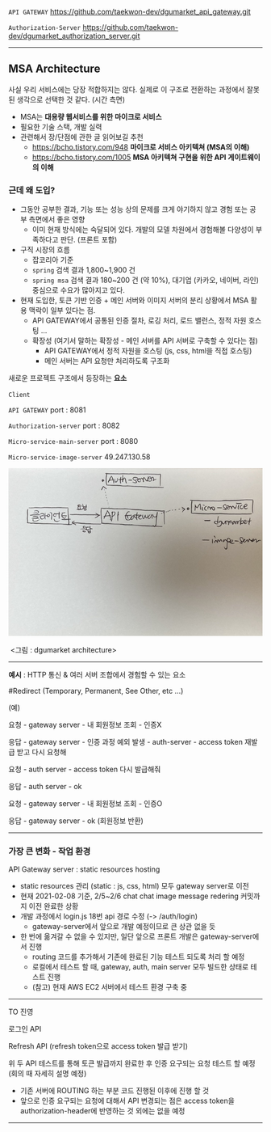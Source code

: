 `API GATEWAY` https://github.com/taekwon-dev/dgumarket_api_gateway.git

`Authorization-Server` https://github.com/taekwon-dev/dgumarket_authorization_server.git

____

## MSA Architecture 

사실 우리 서비스에는 당장 적합하지는 않다. 실제로 이 구조로 전환하는 과정에서 잘못된 생각으로 선택한 것 같다. (시간 측면)

- MSA는 **대용량 웹서비스를 위한 마이크로 서비스** 
- 필요한 기술 스택, 개발 실력 
- 관련해서 장/단점에 관한 글 읽어보길 추천 
  - https://bcho.tistory.com/948 **마이크로 서비스 아키텍쳐 (MSA의 이해)**
  - https://bcho.tistory.com/1005 **MSA 아키텍쳐 구현을 위한 API 게이트웨이의 이해**

### 근데 왜 도입?

- 그동안 공부한 결과, 기능 또는 성능 상의 문제를 크게 야기하지 않고 경험 또는 공부 측면에서 좋은 영향 
  - 이미 현재 방식에는 숙달되어 있다. 개발의 모델 차원에서 경험해볼 다양성이 부족하다고 판단. (프론트 포함)
- 구직 시장의 흐름
  - 잡코리아 기준
  - `spring` 검색 결과 1,800~1,900 건 
  - `spring msa` 검색 결과 180~200 건 (약 10%), 대기업 (카카오, 네이버, 라인) 중심으로 수요가 많아지고 있다. 
- 현재 도입한,  토큰 기반 인증 + 메인 서버와 이미지 서버의 분리 상황에서 MSA 활용 맥락이 일부 있다는 점. 
  - API GATEWAY에서 공통된 인증 절차, 로깅 처리, 로드 밸런스, 정적 자원 호스팅 ... 
  - 확장성 (여기서 말하는 확장성 - 메인 서버를 API 서버로 구축할 수 있다는 점)  
    - API GATEWAY에서 정적 자원을 호스팅 (js, css, html을 직접 호스팅) 
    - 메인 서버는 API 요청만 처리하도록 구조화 



새로운 프로젝트 구조에서 등장하는 **요소**

`Client`

`API GATEWAY` port : 8081

`Authorization-server` port : 8082

`Micro-service-main-server` port : 8080

`Micro-service-image-server` 49.247.130.58

![msa](./imgs/msa.jpg)

​							 <그림 : dgumarket architecture> 



___

**예시** : HTTP 통신 & 여러 서버 조합에서 경험할 수 있는 요소 

#Redirect (Temporary, Permanent, See Other, etc ...)

(예)

요청 - gateway server - 내 회원정보 조회 - 인증X

응답 - gateway server - 인증 과정 예외 발생 - auth-server - access token 재발급 받고 다시 요청해

요청 - auth server - access token 다시 발급해줘 

응답 - auth server - ok 

요청 - gateway server - 내 회원정보 조회 - 인증O

응답 - gateway server - ok (회원정보 반환)

___

### 가장 큰 변화  -  작업 환경 

API Gateway server : static resources hosting 

- static resources 관리 (static : js, css, html) 모두 gateway server로 이전 
- 현재 2021-02-08 기준, 2/5~2/6 chat chat image message redering 커밋까지 이전 완료한 상황 
- 개발 과정에서 login.js 18번 api 경로 수정 (-> /auth/login)
  - gateway-server에서 앞으로 개발 예정이므로 큰 상관 없을 듯 
- 한 번에 옮겨갈 수 없을 수 있지만, 일단 앞으로 프론트 개발은 gateway-server에서 진행 
  - routing 코드를 추가해서 기존에 완료된 기능 테스트 되도록 처리 할 예정 
  - 로컬에서 테스트 할 때, gateway, auth, main server 모두 빌드한 상태로 테스트 진행 
  - (참고) 현재 AWS EC2 서버에서 테스트 환경 구축 중 

___

TO 진영 

로그인 API  

Refresh API (refresh token으로 access token 발급 받기)

위 두 API 테스트를 통해 토큰 발급까지 완료한 후 인증 요구되는 요청 테스트 할 예정 (회의 때 자세히 설명 예정)

- 기존 서버에 ROUTING 하는 부분 코드 진행된 이후에 진행 할 것 
- 앞으로 인증 요구되는 요청에 대해서 API 변경되는 점은 access token을 authorization-header에 반영하는 것 외에는 없을 예정 

____










